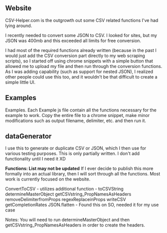 ## Website
CSV-Helper.com is the outgrowth out some CSV related functions I've had lying around. 

I recently needed to convert some JSON to CSV. I looked for sites, but my JSON was 400mb and this exceeded all limits for free conversion.

I had most of the required functions already written (because in the past I would just add the CSV conversion part directly to my web scraping scripts), so I started off using chrome snippets with a simple button that allowed me to upload my file and then run through the conversion functions. 
As I was adding capability (such as support for nested JSON), I realized other people could use this too, and it wouldn't be that difficult to create a simple little UI.  

## Examples

Examples. Each Example js file contain all the functions necessary for the example to work. Copy the entire file to a chrome snippet, make minor modifications such as output filename, delimiter, etc. and then run it.

## dataGenerator
I use this to generate or duplicate CSV or JSON, which I then use for various testing purposes. This is only partially written. I don't add functionality until I need it XD 


**Functions: List may not be updated**
If I ever decide to publish this more formally into an actual library, then I will sort through all the functions. Most work is currently focused on the website.

ConvertToCSV - utilizes additional function - toCSVString
determineMasterObject
getCSVstring_PropNamesAsHeaders
removeDelimiterfromProps
regexReplaceinProps
writeCSV
getCompletionRates
JSON.flatten - Found this on SO, needed it for my use case

Notes: You will need to run determineMasterObject and then getCSVstring_PropNamesAsHeaders in order to create the headers.

